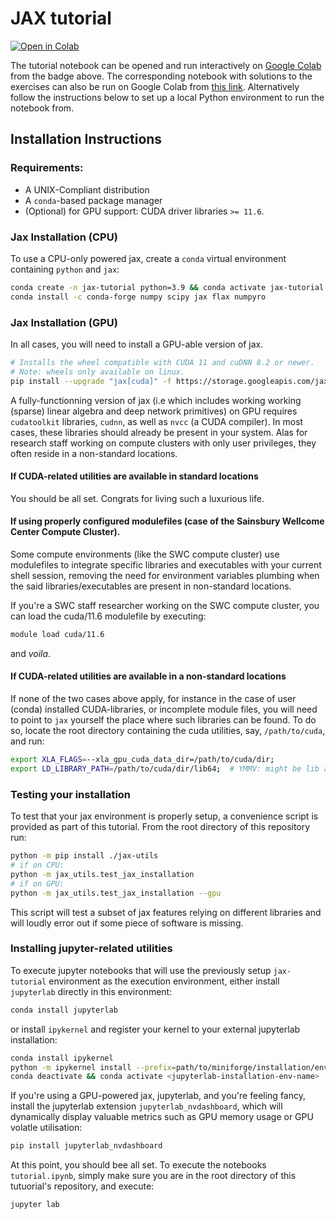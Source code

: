 # JAX tutorial

<a href="https://colab.research.google.com/github/pierreglaser/jax-tutorial/blob/main/tutorial.ipynb">
    <img alt="Open in Colab" src="https://colab.research.google.com/assets/colab-badge.svg" style="vertical-align:text-bottom">
</a>

The tutorial notebook can be opened and run interactively on [Google Colab](https://colab.research.google.com/) from the badge above. The corresponding notebook with solutions to the exercises can also be run on Google Colab from [this link](https://colab.research.google.com/github/pierreglaser/jax-tutorial/blob/main/tutorial_with_solutions.ipynb). Alternatively follow the instructions below to set up a local Python environment to run the notebook from.

## Installation Instructions


### Requirements:

- A UNIX-Compliant distribution
- A `conda`-based package manager
- (Optional) for GPU support: CUDA driver libraries `>= 11.6`.

### Jax Installation (CPU)

To use a CPU-only powered jax, create a `conda` virtual environment containing `python` and `jax`:
```bash
conda create -n jax-tutorial python=3.9 && conda activate jax-tutorial
conda install -c conda-forge numpy scipy jax flax numpyro
```

### Jax Installation (GPU)

In all cases, you will need to install a GPU-able version of jax.

```bash
# Installs the wheel compatible with CUDA 11 and cuDNN 8.2 or newer.
# Note: wheels only available on linux.
pip install --upgrade "jax[cuda]" -f https://storage.googleapis.com/jax-releases/jax_cuda_releases.html
```

A fully-functionning version of jax (i.e which includes working working (sparse) linear algebra and deep network primitives) on GPU requires `cudatoolkit` libraries, `cudnn`, as well as  `nvcc` (a CUDA compiler).
In most cases, these libraries should already be present in your system. Alas for research staff working on compute clusters with only user privileges, they often reside in a non-standard locations.

#### If CUDA-related utilities are available in standard locations
You should be all set. Congrats for living such a luxurious life.

#### If using properly configured modulefiles (case of the Sainsbury Wellcome Center Compute Cluster).
Some compute environments (like the SWC compute cluster) use modulefiles to integrate specific libraries and executables with your current shell session, removing the need for environment variables plumbing when the said libraries/executables are present in non-standard locations.

If you're a SWC staff researcher working on the SWC compute cluster, you can load the cuda/11.6 modulefile by executing:

```bash
module load cuda/11.6
```

and *voila*.


#### If CUDA-related utilities are available in a non-standard locations
If none of the two cases above apply, for instance in the case of user (conda) installed  CUDA-libraries, or incomplete module files, you will need to point to `jax` yourself  the place where such libraries can be found.
To do so, locate the root directory containing the cuda utilities, say, `/path/to/cuda`, and run:

```bash
export XLA_FLAGS=--xla_gpu_cuda_data_dir=/path/to/cuda/dir;
export LD_LIBRARY_PATH=/path/to/cuda/dir/lib64;  # YMMV: might be lib and not lib64
```


### Testing your installation

To test that your jax environment is properly setup, a convenience script is provided as part of this tutorial. From the root directory of this repository run:
```bash
python -m pip install ./jax-utils
# if on CPU:
python -m jax_utils.test_jax_installation
# if on GPU:
python -m jax_utils.test_jax_installation --gpu
```

This script will test a subset of jax features relying on different libraries and will loudly error out if some piece of software is missing.


### Installing jupyter-related utilities

To execute jupyter notebooks that will use the previously setup `jax-tutorial` environment as the execution environment, either install `jupyterlab` directly in this environment:

```bash
conda install jupyterlab
```

or install `ipykernel` and register your kernel to your external jupyterlab installation:

```bash
conda install ipykernel
python -m ipykernel install --prefix=path/to/miniforge/installation/envs/<jupyterlab-installation-env-name> --name="jax-tutorial";
conda deactivate && conda activate <jupyterlab-installation-env-name>
```

If you're using a GPU-powered jax, jupyterlab, and you're feeling fancy, install the jupyterlab extension `jupyterlab_nvdashboard`, which will dynamically display
valuable metrics such as GPU memory usage or GPU volatle utilisation:

```bash
pip install jupyterlab_nvdashboard
```

At this point, you should bee all set. To execute the notebooks `tutorial.ipynb`, simply make sure you are in the root directory of this tutuorial's repository, and execute:

```bash
jupyter lab
```